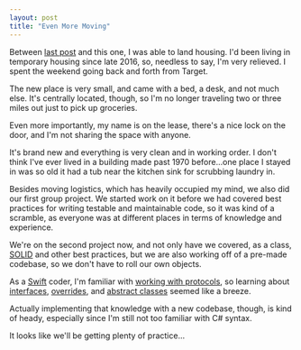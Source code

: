 ```yaml
---
layout: post
title: "Even More Moving"
---
```


Between [last post](https://martyav.github.io/2018-03-27-hello-seattle/) and this one, I was able to land housing. I'd been living in temporary housing since late 2016, so, needless to say, I'm very relieved. I spent the weekend going back and forth from Target.

The new place is very small, and came with a bed, a desk, and not much else. It's centrally located, though, so I'm no longer traveling two or three miles out just to pick up groceries. 

Even more importantly, my name is on the lease, there's a nice lock on the door, and I'm not sharing the space with anyone.

It's brand new and everything is very clean and in working order. I don't think I've ever lived in a building made past 1970 before...one place I stayed in was so old it had a tub near the kitchen sink for scrubbing laundry in.

Besides moving logistics, which has heavily occupied my mind, we also did our first group project. We started work on it before we had covered best practices for writing testable and maintainable code, so it was kind of a scramble, as everyone was at different places in terms of knowledge and experience. 

We're on the second project now, and not only have we covered, as a class, [SOLID](https://scotch.io/bar-talk/s-o-l-i-d-the-first-five-principles-of-object-oriented-design) and other best practices, but we are also working off of a pre-made codebase, so we don't have to roll our own objects.

As a [Swift](https://developer.apple.com/swift/) coder, I'm familiar with [working with protocols](https://www.pluralsight.com/guides/swift/protocol-oriented-programming-in-swift), so learning about [interfaces](https://docs.microsoft.com/en-us/dotnet/csharp/language-reference/keywords/interface), [overrides](https://docs.microsoft.com/en-us/dotnet/csharp/language-reference/keywords/override), and [abstract classes](https://docs.microsoft.com/en-us/dotnet/csharp/language-reference/keywords/abstract) seemed like a breeze. 

Actually implementing that knowledge with a new codebase, though, is kind of heady, especially since I'm still not too familiar with C# syntax. 

It looks like we'll be getting plenty of practice...

